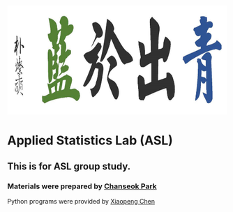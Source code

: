 <img src="https://github.com/AppliedStat/AppliedStat.github.io/blob/ba4d80f83059affebe4db93d48d75f08117ee82a/images/cheongchul.png" alt="靑出於藍" style="height:250px;"/>

# Applied Statistics Lab (ASL) 

## This is for ASL group study.

### Materials were prepared by [Chanseok Park](https://appliedstat.github.io) 


Python programs were provided by [Xiaopeng Chen](https://www.researchgate.net/profile/Xiaopeng-Chen-12)


